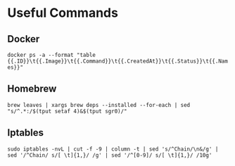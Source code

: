 # Useful Commands

## Docker

`docker ps -a --format "table {{.ID}}\t{{.Image}}\t{{.Command}}\t{{.CreatedAt}}\t{{.Status}}\t{{.Names}}"`

## Homebrew

`brew leaves | xargs brew deps --installed --for-each | sed "s/^.*:/$(tput setaf 4)&$(tput sgr0)/"`

## Iptables

`sudo iptables -nvL | cut -f -9 | column -t | sed 's/^Chain/\n&/g' | sed '/^Chain/ s/[ \t]{1,}/ /g' | sed '/^[0-9]/ s/[ \t]{1,}/ /10g'`
